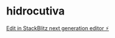 # hidrocutiva

[Edit in StackBlitz next generation editor ⚡️](https://stackblitz.com/~/github.com/andrefpss/hidrocutiva)
